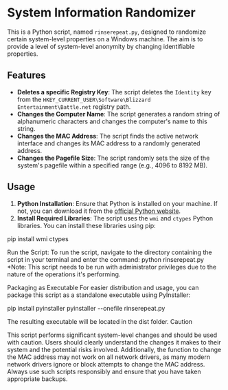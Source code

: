 # System Information Randomizer

This is a Python script, named `rinserepeat.py`, designed to randomize certain system-level properties on a Windows machine. The aim is to provide a level of system-level anonymity by changing identifiable properties.

## Features

- **Deletes a specific Registry Key**: The script deletes the `Identity` key from the `HKEY_CURRENT_USER\Software\Blizzard Entertainment\Battle.net` registry path.
- **Changes the Computer Name**: The script generates a random string of alphanumeric characters and changes the computer's name to this string.
- **Changes the MAC Address**: The script finds the active network interface and changes its MAC address to a randomly generated address.
- **Changes the Pagefile Size**: The script randomly sets the size of the system's pagefile within a specified range (e.g., 4096 to 8192 MB).

## Usage

1. **Python Installation**: Ensure that Python is installed on your machine. If not, you can download it from the [official Python website](https://www.python.org/downloads/).
2. **Install Required Libraries**: The script uses the `wmi` and `ctypes` Python libraries. You can install these libraries using pip:

pip install wmi ctypes

Run the Script: To run the script, navigate to the directory containing the script in your terminal and enter the command: python rinserepeat.py
   *Note: This script needs to be run with administrator privileges due to the nature of the operations it's performing.

Packaging as Executable
For easier distribution and usage, you can package this script as a standalone executable using PyInstaller:

pip install pyinstaller
pyinstaller --onefile rinserepeat.py

The resulting executable will be located in the dist folder.
Caution

This script performs significant system-level changes and should be used with caution. Users should clearly understand the changes it makes to their system and the potential risks involved. Additionally, the function to change the MAC address may not work on all network drivers, as many modern network drivers ignore or block attempts to change the MAC address. Always use such scripts responsibly and ensure that you have taken appropriate backups.


